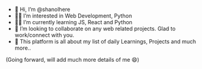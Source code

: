 - 👋 Hi, I’m @shanolhere
- 🙋‍♀️ I’m interested in Web Development, Python
- 👩‍💻 I’m currently learning JS, React and Python
- 🤝 I’m looking to collaborate on any web related projects. Glad to work/connect with you.
- 📖 This platform is all about my list of daily Learnings, Projects and much more..

(Going forward, will add much more details of me 😄) 

<!---
shanolhere/shanolhere is a ✨ special ✨ repository because its `README.md` (this file) appears on your GitHub profile.
You can click the Preview link to take a look at your changes.
--->
